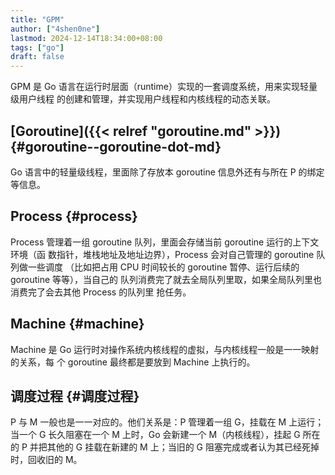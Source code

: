 ```yaml
---
title: "GPM"
author: ["4shen0ne"]
lastmod: 2024-12-14T18:34:00+08:00
tags: ["go"]
draft: false
---
```


GPM 是 Go 语言在运行时层面（runtime）实现的一套调度系统，用来实现轻量级用户线程
的创建和管理，并实现用户线程和内核线程的动态关联。


## [Goroutine]({{< relref "goroutine.md" >}}) {#goroutine--goroutine-dot-md}

Go 语言中的轻量级线程，里面除了存放本 goroutine 信息外还有与所在 P 的绑定等信息。


## Process {#process}

Process 管理着一组 goroutine 队列，里面会存储当前 goroutine 运行的上下文环境（函
数指针，堆栈地址及地址边界），Process 会对自己管理的 goroutine 队列做一些调度
（比如把占用 CPU 时间较长的 goroutine 暂停、运行后续的 goroutine 等等），当自己的
队列消费完了就去全局队列里取，如果全局队列里也消费完了会去其他 Process 的队列里
抢任务。


## Machine {#machine}

Machine 是 Go 运行时对操作系统内核线程的虚拟，与内核线程一般是一一映射的关系，每
个 goroutine 最终都是要放到 Machine 上执行的。


## 调度过程 {#调度过程}

P 与 M 一般也是一一对应的。他们关系是：P 管理着一组 G，挂载在 M 上运行；当一个 G
长久阻塞在一个 M 上时，Go 会新建一个 M（内核线程），挂起 G 所在的 P 并把其他的 G
挂载在新建的 M 上；当旧的 G 阻塞完成或者认为其已经死掉时，回收旧的 M。
